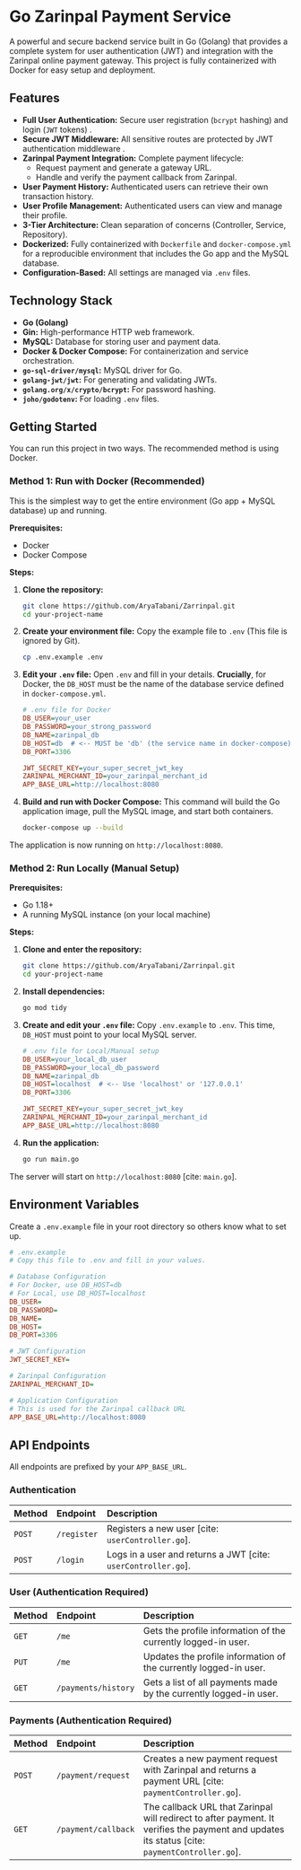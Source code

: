 # Go Zarinpal Payment Service

A powerful and secure backend service built in Go (Golang) that provides a complete system for user authentication (JWT) and integration with the Zarinpal online payment gateway. This project is fully containerized with Docker for easy setup and deployment.

## Features

* **Full User Authentication:** Secure user registration (`bcrypt` hashing) and login (`JWT` tokens) .
* **Secure JWT Middleware:** All sensitive routes are protected by JWT authentication middleware .
* **Zarinpal Payment Integration:** Complete payment lifecycle:
    * Request payment and generate a gateway URL.
    * Handle and verify the payment callback from Zarinpal.
* **User Payment History:** Authenticated users can retrieve their own transaction history.
* **User Profile Management:** Authenticated users can view and manage their profile.
* **3-Tier Architecture:** Clean separation of concerns (Controller, Service, Repository).
* **Dockerized:** Fully containerized with `Dockerfile` and `docker-compose.yml` for a reproducible environment that includes the Go app and the MySQL database.
* **Configuration-Based:** All settings are managed via `.env` files.
## Technology Stack

* **Go (Golang)**
* **Gin:** High-performance HTTP web framework.
* **MySQL:** Database for storing user and payment data.
* **Docker & Docker Compose:** For containerization and service orchestration.
* **`go-sql-driver/mysql`:** MySQL driver for Go.
* **`golang-jwt/jwt`:** For generating and validating JWTs.
* **`golang.org/x/crypto/bcrypt`:** For password hashing.
* **`joho/godotenv`:** For loading `.env` files.

## Getting Started

You can run this project in two ways. The recommended method is using Docker.

### Method 1: Run with Docker (Recommended)

This is the simplest way to get the entire environment (Go app + MySQL database) up and running.

**Prerequisites:**
* Docker
* Docker Compose

**Steps:**

1.  **Clone the repository:**
    ```sh
    git clone https://github.com/AryaTabani/Zarrinpal.git
    cd your-project-name
    ```

2.  **Create your environment file:**
    Copy the example file to `.env` (This file is ignored by Git).
    ```sh
    cp .env.example .env
    ```

3.  **Edit your `.env` file:**
    Open `.env` and fill in your details. **Crucially**, for Docker, the `DB_HOST` must be the name of the database service defined in `docker-compose.yml`.

    ```ini
    # .env file for Docker
    DB_USER=your_user
    DB_PASSWORD=your_strong_password
    DB_NAME=zarinpal_db
    DB_HOST=db  # <-- MUST be 'db' (the service name in docker-compose)
    DB_PORT=3306

    JWT_SECRET_KEY=your_super_secret_jwt_key
    ZARINPAL_MERCHANT_ID=your_zarinpal_merchant_id
    APP_BASE_URL=http://localhost:8080
    ```

4.  **Build and run with Docker Compose:**
    This command will build the Go application image, pull the MySQL image, and start both containers.
    ```sh
    docker-compose up --build
    ```

The application is now running on `http://localhost:8080`.

### Method 2: Run Locally (Manual Setup)

**Prerequisites:**
* Go 1.18+
* A running MySQL instance (on your local machine)

**Steps:**

1.  **Clone and enter the repository:**
    ```sh
    git clone https://github.com/AryaTabani/Zarrinpal.git
    cd your-project-name
    ```

2.  **Install dependencies:**
    ```sh
    go mod tidy
    ```

3.  **Create and edit your `.env` file:**
    Copy `.env.example` to `.env`. This time, `DB_HOST` must point to your local MySQL server.

    ```ini
    # .env file for Local/Manual setup
    DB_USER=your_local_db_user
    DB_PASSWORD=your_local_db_password
    DB_NAME=zarinpal_db
    DB_HOST=localhost  # <-- Use 'localhost' or '127.0.0.1'
    DB_PORT=3306

    JWT_SECRET_KEY=your_super_secret_jwt_key
    ZARINPAL_MERCHANT_ID=your_zarinpal_merchant_id
    APP_BASE_URL=http://localhost:8080
    ```

4.  **Run the application:**
    ```sh
    go run main.go
    ```

The server will start on `http://localhost:8080` [cite: `main.go`].

## Environment Variables

Create a `.env.example` file in your root directory so others know what to set up.

```ini
# .env.example
# Copy this file to .env and fill in your values.

# Database Configuration
# For Docker, use DB_HOST=db
# For Local, use DB_HOST=localhost
DB_USER=
DB_PASSWORD=
DB_NAME=
DB_HOST=
DB_PORT=3306

# JWT Configuration
JWT_SECRET_KEY=

# Zarinpal Configuration
ZARINPAL_MERCHANT_ID=

# Application Configuration
# This is used for the Zarinpal callback URL
APP_BASE_URL=http://localhost:8080
````

## API Endpoints

All endpoints are prefixed by your `APP_BASE_URL`.

### Authentication

| Method | Endpoint | Description |
| :--- | :--- | :--- |
| `POST` | `/register` | Registers a new user [cite: `userController.go`]. |
| `POST` | `/login` | Logs in a user and returns a JWT [cite: `userController.go`]. |

### User (Authentication Required)

| Method | Endpoint | Description |
| :--- | :--- | :--- |
| `GET` | `/me` | Gets the profile information of the currently logged-in user. |
| `PUT` | `/me` | Updates the profile information of the currently logged-in user. |
| `GET` | `/payments/history` | Gets a list of all payments made by the currently logged-in user. |

### Payments (Authentication Required)

| Method | Endpoint | Description |
| :--- | :--- | :--- |
| `POST` | `/payment/request` | Creates a new payment request with Zarinpal and returns a payment URL [cite: `paymentController.go`]. |
| `GET` | `/payment/callback` | The callback URL that Zarinpal will redirect to after payment. It verifies the payment and updates its status [cite: `paymentController.go`]. |


```
```
